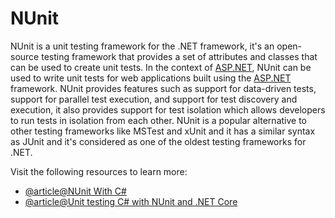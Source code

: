 # NUnit

NUnit is a unit testing framework for the .NET framework, it's an open-source testing framework that provides a set of attributes and classes that can be used to create unit tests. In the context of [ASP.NET](http://ASP.NET), NUnit can be used to write unit tests for web applications built using the [ASP.NET](http://ASP.NET) framework. NUnit provides features such as support for data-driven tests, support for parallel test execution, and support for test discovery and execution, it also provides support for test isolation which allows developers to run tests in isolation from each other. NUnit is a popular alternative to other testing frameworks like MSTest and xUnit and it has a similar syntax as JUnit and it's considered as one of the oldest testing frameworks for .NET.

Visit the following resources to learn more:

- [@article@NUnit With C#](https://www.c-sharpcorner.com/UploadFile/84c85b/nunit-with-C-Sharp/)
- [@article@Unit testing C# with NUnit and .NET Core](https://learn.microsoft.com/en-us/dotnet/core/testing/unit-testing-with-nunit)
